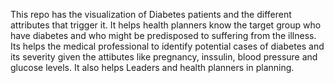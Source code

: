 This repo has the visualization of Diabetes patients and the different attributes that trigger it.
It helps health planners know the target group who have diabetes and who might be predisposed to suffering from the illness.
Its helps the medical professional to identify potential cases of diabetes and its severity given the attibutes  like pregnancy, inssulin, blood pressure and glucose levels.
It also helps Leaders and health planners in planning.

